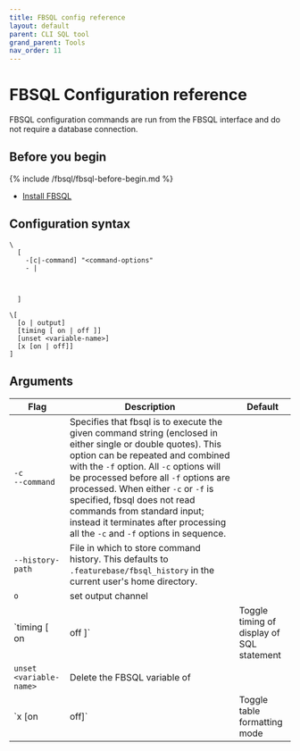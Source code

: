```yaml
---
title: FBSQL config reference
layout: default
parent: CLI SQL tool
grand_parent: Tools
nav_order: 11
---
```


# FBSQL Configuration reference

FBSQL configuration commands are run from the FBSQL interface and do not require a database connection.

## Before you begin

{% include /fbsql/fbsql-before-begin.md %}
* [Install FBSQL](/docs/tools/fbsql/fbsql-install)

## Configuration syntax

```
\
  [
    -[c|-command] "<command-options"
    - |



  ]

\[
  [o | output]
  [timing [ on | off ]]
  [unset <variable-name>]
  [x [on | off]]
]

```

## Arguments

| Flag | Description | Default |
|---|---|---|
| `-c`<br>`--command` | Specifies that fbsql is to execute the given command string (enclosed in either single or double quotes). This option can be repeated and combined with the `-f` option. All `-c` options will be processed before all `-f` options are processed. When either `-c` or `-f` is specified, fbsql does not read commands from standard input; instead it terminates after processing all the `-c` and `-f` options in sequence. | |
| `--history-path` | File in which to store command history. This defaults to `.featurebase/fbsql_history` in the current user's home directory. | |
| `o` | set output channel |
| `timing [ on | off ]` | Toggle timing of display of SQL statement |
| `unset <variable-name>` | Delete the FBSQL variable of <variable-name> |
| `x [on | off]` | Toggle table formatting mode |  | Equivalent to ['\pset expanded'](/docs/tools/fbsql/fbsql-config/pset) |
